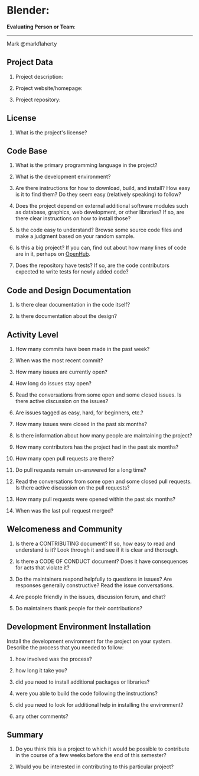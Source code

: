 # Blender:  <!-- replace with the project name -->   



**Evaluating Person or Team**:
<!-- list your first name and github user-name-->

---
Mark @markflaherty<br>

## Project Data

1. Project description: <br>
<!--
What is the purpose of this project? What does the code do? What type of users
does it have?
-->


2. Project website/homepage:

3. Project repository:



## License

1. What is the project's license? <br>
<!--
In most repositories there will be a file named LICENSE or something similar in
the root level of the repository. This is the one to examine. There may be
different licenses on specific files, but the project will have a main license.
-->



## Code Base


1. What is the primary programming language in the project?

2. What is the development environment? <br>
	<!--
	For example, is it Gnu C++ on Linux?
	Is it a Windows 10 application? Does one need to develop in a virtual machine?
	-->

3. Are there instructions for how to download, build, and install? How easy is it
to find them? Do they seem easy (relatively speaking) to follow? <br>

4. Does the project depend on external additional software modules such as
database,  graphics, web development, or other libraries? If so, are there clear instructions on how to install those? <br>

5. Is the code easy to understand? Browse some source code files and make
a judgment based on your random sample. <br>

6. Is this a big project? If you can, find out about how many lines of code
are in it, perhaps on [OpenHub](https://www.openhub.net/). <br>

7. Does the repository have tests? If so, are the code contributors expected to write tests for newly added code? <br>



## Code and Design Documentation
1. Is there clear documentation in the code itself? <br>

2. Is there documentation about the design?  <br>


## Activity Level


1. How many commits have been made in the past week? <br>

2. When was the most recent commit? <br>

3. How many issues are currently open? <br>

4. How long do issues stay open? <br>
	<!--
	Take the five closed issues (they can be most recently closed or a sample distributed over time) and look at when each was first reported.
	Compute the number of days that each was open and take the average.
	-->

5. Read the conversations from some open and some closed issues. Is there active discussion on the issues? <br>

6. Are issues tagged as easy, hard, for beginners, etc.? <br>

7. How many issues were closed in the past six months? <br>

8. Is there information about how many people are maintaining the project? <br>

9. How many contributors has the project had in the past six months? <br>

10. How many open pull requests are there? <br>

11. Do pull requests remain un-answered for a long time? <br>
	<!--
	Look at the closed pull requests to see how long they stayed open.
	Take the five closed pull requests  (they can be most recently closed or a sample distributed over time) and look at when each was first created.
	Compute the number of days that each was open and take the average.
	-->

12. Read the conversations from some open and some closed pull requests.  Is there active discussion on the pull requests? <br>

13. How many pull requests were opened within the past six months? <br>

14. When was the last  pull request  merged? <br>

## Welcomeness and Community

1. Is there a CONTRIBUTING document? If so, how easy to read and understand is it?
Look through it and see if it is clear and thorough. <br>

2. Is there a CODE OF CONDUCT document? Does it have consequences for acts that
violate it? <br>

3. Do the maintainers respond helpfully to questions in issues?
Are responses generally constructive? Read the issue conversations. <br>

4. Are people friendly in the issues, discussion forum, and chat? <br>

5. Do maintainers thank people for their contributions? <br>


## Development Environment Installation

Install the development environment for the project on your system.
Describe the process that you needed to follow:

1. how involved was the process? <br>

2. how long it take you? <br>

3. did you need to install additional packages or libraries? <br>

4. were you able to build the code following the instructions? <br>

5. did you need to look for additional help in installing the environment? <br>

6. any other comments? <br>




## Summary
1. Do you think  this is a project to which it would be possible to contribute
in the course of a few weeks before the end of this semester? <br>
	<!--
	Explain your position. Do NOT simply say 'yes or 'no'.
	-->

2. Would you be interested in contributing to this particular project? <br>
	<!--
	Explain why you would or would not be interested in contributing to this project. Do NOT simply say 'yes or 'no'.
	-->
